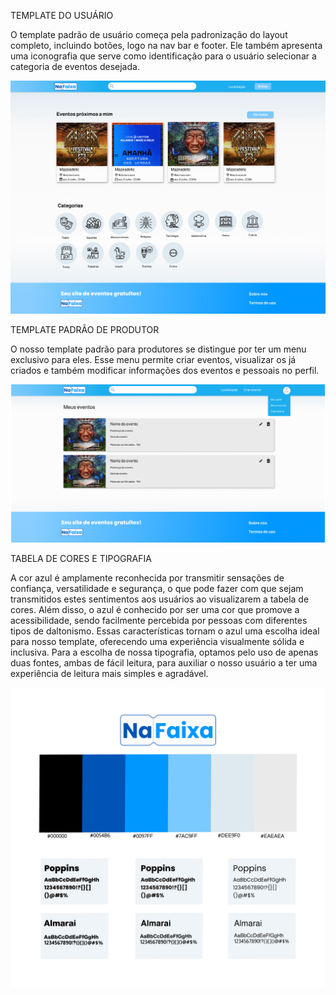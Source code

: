 TEMPLATE DO USUÁRIO

O template padrão de usuário começa pela padronização do layout completo, incluindo botões, logo na nav bar e footer. Ele também apresenta uma iconografia que serve como identificação para o usuário selecionar a categoria de eventos desejada.

![template padrao usuario - Rita](https://github.com/ICEI-PUC-Minas-PMV-SI/pmv-si-2024-1-pe1-t1-nafaixa/blob/main/docs/img/template%20padrao%20usuario%20-%20Rita.png)


TEMPLATE PADRÃO DE PRODUTOR

O nosso template padrão para produtores se distingue por ter um menu exclusivo para eles. Esse menu permite criar eventos, visualizar os já criados e também modificar informações dos eventos e pessoais no perfil.

![template padrao produtor](https://github.com/ICEI-PUC-Minas-PMV-SI/pmv-si-2024-1-pe1-t1-nafaixa/blob/main/docs/img/template%20padrao%20produtor.png)


TABELA DE CORES E TIPOGRAFIA

A cor azul é amplamente reconhecida por transmitir sensações de confiança, versatilidade e segurança, o que pode fazer com que sejam transmitidos estes sentimentos aos usuários ao visualizarem a tabela de cores. Além disso, o azul é conhecido por ser uma cor que promove a acessibilidade, sendo facilmente percebida por pessoas com diferentes tipos de daltonismo. Essas características tornam o azul uma escolha ideal para nosso template, oferecendo uma experiência visualmente sólida e inclusiva.
Para a escolha de nossa tipografia, optamos pelo uso de apenas duas fontes, ambas de fácil leitura, para auxiliar o nosso usuário a ter uma experiência de leitura mais simples e agradável.

![template padrao produtor](https://github.com/ICEI-PUC-Minas-PMV-SI/pmv-si-2024-1-pe1-t1-nafaixa/blob/main/docs/img/fontes%20e%20cores%20-%20Rita.png)

